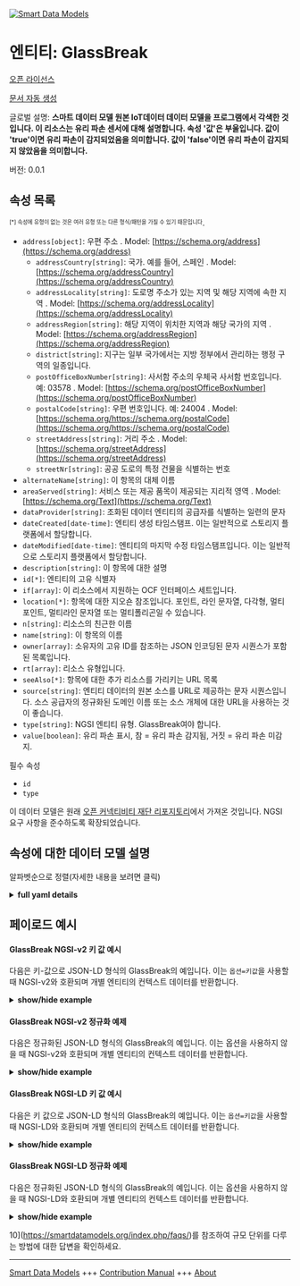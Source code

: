 <!-- 10-Header -->  
[![Smart Data Models](https://smartdatamodels.org/wp-content/uploads/2022/01/SmartDataModels_logo.png "Logo")](https://smartdatamodels.org)  
엔티티: GlassBreak  
===============<!-- /10-Header -->  
<!-- 15-License -->  
[오픈 라이선스](https://github.com/smart-data-models//dataModel.OCF/blob/master/GlassBreak/LICENSE.md)  
[문서 자동 생성](https://docs.google.com/presentation/d/e/2PACX-1vTs-Ng5dIAwkg91oTTUdt8ua7woBXhPnwavZ0FxgR8BsAI_Ek3C5q97Nd94HS8KhP-r_quD4H0fgyt3/pub?start=false&loop=false&delayms=3000#slide=id.gb715ace035_0_60)  
<!-- /15-License -->  
<!-- 20-Description -->  
글로벌 설명: **스마트 데이터 모델 원본 IoT데이터 데이터 모델을 프로그램에서 각색한 것입니다. 이 리소스는 유리 파손 센서에 대해 설명합니다. 속성 '값'은 부울입니다. 값이 'true'이면 유리 파손이 감지되었음을 의미합니다. 값이 'false'이면 유리 파손이 감지되지 않았음을 의미합니다.**  
버전: 0.0.1  
<!-- /20-Description -->  
<!-- 30-PropertiesList -->  

## 속성 목록  

<sup><sub>[*] 속성에 유형이 없는 것은 여러 유형 또는 다른 형식/패턴을 가질 수 있기 때문입니다</sub></sup>.  
- `address[object]`: 우편 주소  . Model: [https://schema.org/address](https://schema.org/address)	- `addressCountry[string]`: 국가. 예를 들어, 스페인  . Model: [https://schema.org/addressCountry](https://schema.org/addressCountry)  
	- `addressLocality[string]`: 도로명 주소가 있는 지역 및 해당 지역에 속한 지역  . Model: [https://schema.org/addressLocality](https://schema.org/addressLocality)  
	- `addressRegion[string]`: 해당 지역이 위치한 지역과 해당 국가의 지역  . Model: [https://schema.org/addressRegion](https://schema.org/addressRegion)  
	- `district[string]`: 지구는 일부 국가에서는 지방 정부에서 관리하는 행정 구역의 일종입니다.    
	- `postOfficeBoxNumber[string]`: 사서함 주소의 우체국 사서함 번호입니다. 예: 03578  . Model: [https://schema.org/postOfficeBoxNumber](https://schema.org/postOfficeBoxNumber)  
	- `postalCode[string]`: 우편 번호입니다. 예: 24004  . Model: [https://schema.org/https://schema.org/postalCode](https://schema.org/https://schema.org/postalCode)  
	- `streetAddress[string]`: 거리 주소  . Model: [https://schema.org/streetAddress](https://schema.org/streetAddress)  
	- `streetNr[string]`: 공공 도로의 특정 건물을 식별하는 번호    
- `alternateName[string]`: 이 항목의 대체 이름  - `areaServed[string]`: 서비스 또는 제공 품목이 제공되는 지리적 영역  . Model: [https://schema.org/Text](https://schema.org/Text)- `dataProvider[string]`: 조화된 데이터 엔티티의 공급자를 식별하는 일련의 문자  - `dateCreated[date-time]`: 엔티티 생성 타임스탬프. 이는 일반적으로 스토리지 플랫폼에서 할당합니다.  - `dateModified[date-time]`: 엔티티의 마지막 수정 타임스탬프입니다. 이는 일반적으로 스토리지 플랫폼에서 할당합니다.  - `description[string]`: 이 항목에 대한 설명  - `id[*]`: 엔티티의 고유 식별자  - `if[array]`: 이 리소스에서 지원하는 OCF 인터페이스 세트입니다.  - `location[*]`: 항목에 대한 지오숀 참조입니다. 포인트, 라인 문자열, 다각형, 멀티포인트, 멀티라인 문자열 또는 멀티폴리곤일 수 있습니다.  - `n[string]`: 리소스의 친근한 이름  - `name[string]`: 이 항목의 이름  - `owner[array]`: 소유자의 고유 ID를 참조하는 JSON 인코딩된 문자 시퀀스가 포함된 목록입니다.  - `rt[array]`: 리소스 유형입니다.  - `seeAlso[*]`: 항목에 대한 추가 리소스를 가리키는 URL 목록  - `source[string]`: 엔티티 데이터의 원본 소스를 URL로 제공하는 문자 시퀀스입니다. 소스 공급자의 정규화된 도메인 이름 또는 소스 개체에 대한 URL을 사용하는 것이 좋습니다.  - `type[string]`: NGSI 엔티티 유형. GlassBreak여야 합니다.  - `value[boolean]`: 유리 파손 표시, 참 = 유리 파손 감지됨, 거짓 = 유리 파손 미감지.  <!-- /30-PropertiesList -->  
<!-- 35-RequiredProperties -->  
필수 속성  
- `id`  - `type`  <!-- /35-RequiredProperties -->  
<!-- 40-RequiredProperties -->  
이 데이터 모델은 원래 [오픈 커넥티비티 재단 리포지토리](https://github.com/openconnectivityfoundation/IoTDataModels)에서 가져온 것입니다. NGSI 요구 사항을 준수하도록 확장되었습니다.  
<!-- /40-RequiredProperties -->  
<!-- 50-DataModelHeader -->  
## 속성에 대한 데이터 모델 설명  
알파벳순으로 정렬(자세한 내용을 보려면 클릭)  
<!-- /50-DataModelHeader -->  
<!-- 60-ModelYaml -->  
<details><summary><strong>full yaml details</strong></summary>    
```yaml  
GlassBreak:    
  description: Smart Data Models Program adaptation of the original IoTData data Models. This Resource describes a glass break sensor. The Property 'value' is a boolean. A value of 'true' means that glass break has been sensed. A value of 'false' means that glass break not been sensed.    
  properties:    
    address:    
      description: The mailing address    
      properties:    
        addressCountry:    
          description: 'The country. For example, Spain'    
          type: string    
          x-ngsi:    
            model: https://schema.org/addressCountry    
            type: Property    
        addressLocality:    
          description: 'The locality in which the street address is, and which is in the region'    
          type: string    
          x-ngsi:    
            model: https://schema.org/addressLocality    
            type: Property    
        addressRegion:    
          description: 'The region in which the locality is, and which is in the country'    
          type: string    
          x-ngsi:    
            model: https://schema.org/addressRegion    
            type: Property    
        district:    
          description: 'A district is a type of administrative division that, in some countries, is managed by the local government'    
          type: string    
          x-ngsi:    
            type: Property    
        postOfficeBoxNumber:    
          description: 'The post office box number for PO box addresses. For example, 03578'    
          type: string    
          x-ngsi:    
            model: https://schema.org/postOfficeBoxNumber    
            type: Property    
        postalCode:    
          description: 'The postal code. For example, 24004'    
          type: string    
          x-ngsi:    
            model: https://schema.org/https://schema.org/postalCode    
            type: Property    
        streetAddress:    
          description: The street address    
          type: string    
          x-ngsi:    
            model: https://schema.org/streetAddress    
            type: Property    
        streetNr:    
          description: Number identifying a specific property on a public street    
          type: string    
          x-ngsi:    
            type: Property    
      type: object    
      x-ngsi:    
        model: https://schema.org/address    
        type: Property    
    alternateName:    
      description: An alternative name for this item    
      type: string    
      x-ngsi:    
        type: Property    
    areaServed:    
      description: The geographic area where a service or offered item is provided    
      type: string    
      x-ngsi:    
        model: https://schema.org/Text    
        type: Property    
    dataProvider:    
      description: A sequence of characters identifying the provider of the harmonised data entity    
      type: string    
      x-ngsi:    
        type: Property    
    dateCreated:    
      description: Entity creation timestamp. This will usually be allocated by the storage platform    
      format: date-time    
      type: string    
      x-ngsi:    
        type: Property    
    dateModified:    
      description: Timestamp of the last modification of the entity. This will usually be allocated by the storage platform    
      format: date-time    
      type: string    
      x-ngsi:    
        type: Property    
    description:    
      description: A description of this item    
      type: string    
      x-ngsi:    
        type: Property    
    id:    
      anyOf:    
        - description: Identifier format of any NGSI entity    
          maxLength: 256    
          minLength: 1    
          pattern: ^[\w\-\.\{\}\$\+\*\[\]`|~^@!,:\\]+$    
          type: string    
          x-ngsi:    
            type: Property    
        - description: Identifier format of any NGSI entity    
          format: uri    
          type: string    
          x-ngsi:    
            type: Property    
      description: Unique identifier of the entity    
      x-ngsi:    
        type: Property    
    if:    
      description: The OCF Interface set supported by this Resource.    
      items:    
        enum:    
          - oic.if.s    
          - oic.if.baseline    
        type: string    
      minItems: 2    
      readOnly: true    
      type: array    
      uniqueItems: true    
      x-ngsi:    
        type: Property    
    location:    
      description: 'Geojson reference to the item. It can be Point, LineString, Polygon, MultiPoint, MultiLineString or MultiPolygon'    
      oneOf:    
        - description: Geojson reference to the item. Point    
          properties:    
            bbox:    
              items:    
                type: number    
              minItems: 4    
              type: array    
            coordinates:    
              items:    
                type: number    
              minItems: 2    
              type: array    
            type:    
              enum:    
                - Point    
              type: string    
          required:    
            - type    
            - coordinates    
          title: GeoJSON Point    
          type: object    
          x-ngsi:    
            type: GeoProperty    
        - description: Geojson reference to the item. LineString    
          properties:    
            bbox:    
              items:    
                type: number    
              minItems: 4    
              type: array    
            coordinates:    
              items:    
                items:    
                  type: number    
                minItems: 2    
                type: array    
              minItems: 2    
              type: array    
            type:    
              enum:    
                - LineString    
              type: string    
          required:    
            - type    
            - coordinates    
          title: GeoJSON LineString    
          type: object    
          x-ngsi:    
            type: GeoProperty    
        - description: Geojson reference to the item. Polygon    
          properties:    
            bbox:    
              items:    
                type: number    
              minItems: 4    
              type: array    
            coordinates:    
              items:    
                items:    
                  items:    
                    type: number    
                  minItems: 2    
                  type: array    
                minItems: 4    
                type: array    
              type: array    
            type:    
              enum:    
                - Polygon    
              type: string    
          required:    
            - type    
            - coordinates    
          title: GeoJSON Polygon    
          type: object    
          x-ngsi:    
            type: GeoProperty    
        - description: Geojson reference to the item. MultiPoint    
          properties:    
            bbox:    
              items:    
                type: number    
              minItems: 4    
              type: array    
            coordinates:    
              items:    
                items:    
                  type: number    
                minItems: 2    
                type: array    
              type: array    
            type:    
              enum:    
                - MultiPoint    
              type: string    
          required:    
            - type    
            - coordinates    
          title: GeoJSON MultiPoint    
          type: object    
          x-ngsi:    
            type: GeoProperty    
        - description: Geojson reference to the item. MultiLineString    
          properties:    
            bbox:    
              items:    
                type: number    
              minItems: 4    
              type: array    
            coordinates:    
              items:    
                items:    
                  items:    
                    type: number    
                  minItems: 2    
                  type: array    
                minItems: 2    
                type: array    
              type: array    
            type:    
              enum:    
                - MultiLineString    
              type: string    
          required:    
            - type    
            - coordinates    
          title: GeoJSON MultiLineString    
          type: object    
          x-ngsi:    
            type: GeoProperty    
        - description: Geojson reference to the item. MultiLineString    
          properties:    
            bbox:    
              items:    
                type: number    
              minItems: 4    
              type: array    
            coordinates:    
              items:    
                items:    
                  items:    
                    items:    
                      type: number    
                    minItems: 2    
                    type: array    
                  minItems: 4    
                  type: array    
                type: array    
              type: array    
            type:    
              enum:    
                - MultiPolygon    
              type: string    
          required:    
            - type    
            - coordinates    
          title: GeoJSON MultiPolygon    
          type: object    
          x-ngsi:    
            type: GeoProperty    
      x-ngsi:    
        type: GeoProperty    
    n:    
      description: Friendly name of the Resource    
      maxLength: 64    
      readOnly: true    
      type: string    
      x-ngsi:    
        type: Property    
    name:    
      description: The name of this item    
      type: string    
      x-ngsi:    
        type: Property    
    owner:    
      description: A List containing a JSON encoded sequence of characters referencing the unique Ids of the owner(s)    
      items:    
        anyOf:    
          - description: Identifier format of any NGSI entity    
            maxLength: 256    
            minLength: 1    
            pattern: ^[\w\-\.\{\}\$\+\*\[\]`|~^@!,:\\]+$    
            type: string    
            x-ngsi:    
              type: Property    
          - description: Identifier format of any NGSI entity    
            format: uri    
            type: string    
            x-ngsi:    
              type: Property    
        description: Unique identifier of the entity    
        x-ngsi:    
          type: Property    
      type: array    
      x-ngsi:    
        type: Property    
    rt:    
      description: The Resource Type.    
      items:    
        enum:    
          - oic.r.sensor.glassbreak    
        maxLength: 64    
        type: string    
      minItems: 1    
      readOnly: true    
      type: array    
      uniqueItems: true    
      x-ngsi:    
        type: Property    
    seeAlso:    
      description: list of uri pointing to additional resources about the item    
      oneOf:    
        - items:    
            format: uri    
            type: string    
          minItems: 1    
          type: array    
        - format: uri    
          type: string    
      x-ngsi:    
        type: Property    
    source:    
      description: 'A sequence of characters giving the original source of the entity data as a URL. Recommended to be the fully qualified domain name of the source provider, or the URL to the source object'    
      type: string    
      x-ngsi:    
        type: Property    
    type:    
      description: NGSI entity type. It has to be GlassBreak    
      enum:    
        - GlassBreak    
      type: string    
      x-ngsi:    
        type: Property    
    value:    
      description: 'The glassbreak indication, true = glass break sensed, false = glass break not sensed.'    
      readOnly: true    
      type: boolean    
      x-ngsi:    
        type: Property    
  required:    
    - id    
    - type    
  type: object    
  x-derived-from: https://github.com/OpenInterConnect/IoTDataModels/blob/master/GlassBreakResURI.swagger.json    
  x-disclaimer: 'Redistribution and use in source and binary forms, with or without modification, are permitted  provided that the license conditions are met. Copyleft (c) 2022 Contributors to Smart Data Models Program'    
  x-license-url: https://github.com/smart-data-models/dataModel.OCF/blob/master/GlassBreak/LICENSE.md    
  x-model-schema: https://smart-data-models.github.io/dataModel.IoTDataModels/GlassBreak/schema.json    
  x-model-tags: OCF    
  x-version: 0.0.1    
```  
</details>    
<!-- /60-ModelYaml -->  
<!-- 70-MiddleNotes -->  
<!-- /70-MiddleNotes -->  
<!-- 80-Examples -->  
## 페이로드 예시  
#### GlassBreak NGSI-v2 키 값 예시  
다음은 키-값으로 JSON-LD 형식의 GlassBreak의 예입니다. 이는 `옵션=키값`을 사용할 때 NGSI-v2와 호환되며 개별 엔티티의 컨텍스트 데이터를 반환합니다.  
<details><summary><strong>show/hide example</strong></summary>    
```json  
{  
    "id": "urn:ngsi-ld:GlassBreak:id:ITVG:10465267",  
    "dateCreated": "1976-09-25T15:44:38Z",  
    "dateModified": "1984-11-13T20:38:56Z",  
    "source": "Trip morning probably environmental spring his.",  
    "name": "Good war west way. Day when tend. Others better create reveal.",  
    "alternateName": "Into protect stuff rather thing. Play ",  
    "description": "Subject budget b",  
    "dataProvider": "Meeting difference still speak market instead. Close word nor describe chance carry. Attention hear tough professor.",  
    "owner": [  
        "urn:ngsi-ld:GlassBreak:items:TXNU:21334401",  
        "urn:ngsi-ld:GlassBreak:items:IANL:21085989"  
    ],  
    "seeAlso": [  
        "urn:ngsi-ld:GlassBreak:items:VGVC:09832274"  
    ],  
    "location": {  
        "type": "Point",  
        "coordinates": [  
            14.1631575,  
            -20.590702  
        ]  
    },  
    "address": {  
        "streetAddress": "Approach reduce that hand somebody Mr.",  
        "addressLocality": "Assume and green sometimes little both.",  
        "addressRegion": "Campaign any right class read pressure lot worker. Study amount increase option alone.",  
        "addressCountry": "Surface clear ahead technology.",  
        "postalCode": "Receive under kind identify yard. ",  
        "postOfficeBoxNumber": "Think easy mind inside start likely tell. Add character Congress speech manage marriage right. Almost though decade.",  
        "streetNr": "Produce send current staff air offer here ok. Carry reflect fly work. Among blood he attorney.",  
        "district": "Growth point leader so billion decade deep."  
    },  
    "areaServed": "Do so alone she property issue light effect.",  
    "rt": [  
        "oic.r.sensor.glassbreak"  
    ],  
    "value": true,  
    "n": "Rule family similar field indeed.",  
    "if": [  
        "oic.if.s",  
        "oic.if.baseline"  
    ],  
    "type": "GlassBreak"  
}  
```  
</details>  
#### GlassBreak NGSI-v2 정규화 예제  
다음은 정규화된 JSON-LD 형식의 GlassBreak의 예입니다. 이는 옵션을 사용하지 않을 때 NGSI-v2와 호환되며 개별 엔티티의 컨텍스트 데이터를 반환합니다.  
<details><summary><strong>show/hide example</strong></summary>    
```json  
{  
    "id": "urn:ngsi-ld:GlassBreak:id:ITVG:10465267",  
    "dateCreated": {  
        "type": "DateTime",  
        "value": "1976-09-25T15:44:38Z"  
    },  
    "dateModified": {  
        "type": "DateTime",  
        "value": "1984-11-13T20:38:56Z"  
    },  
    "source": {  
        "type": "Text",  
        "value": "Trip morning probably environmental spring his."  
    },  
    "name": {  
        "type": "Text",  
        "value": "Good war west way. Day when tend. Others better create reveal."  
    },  
    "alternateName": {  
        "type": "Text",  
        "value": "Into protect stuff rather thing. Play "  
    },  
    "description": {  
        "type": "Text",  
        "value": "Subject budget b"  
    },  
    "dataProvider": {  
        "type": "Text",  
        "value": "Meeting difference still speak market instead. Close word nor describe chance carry. Attention hear tough professor."  
    },  
    "owner": {  
        "type": "StructuredValue",  
        "value": [  
            "urn:ngsi-ld:GlassBreak:items:TXNU:21334401",  
            "urn:ngsi-ld:GlassBreak:items:IANL:21085989"  
        ]  
    },  
    "seeAlso": {  
        "type": "StructuredValue",  
        "value": [  
            "urn:ngsi-ld:GlassBreak:items:VGVC:09832274"  
        ]  
    },  
    "location": {  
        "type": "geo:json",  
        "value": {  
            "type": "Point",  
            "coordinates": [  
                14.1631575,  
                -20.590702  
            ]  
        }  
    },  
    "address": {  
        "type": "StructuredValue",  
        "value": {  
            "streetAddress": "Approach reduce that hand somebody Mr.",  
            "addressLocality": "Assume and green sometimes little both.",  
            "addressRegion": "Campaign any right class read pressure lot worker. Study amount increase option alone.",  
            "addressCountry": "Surface clear ahead technology.",  
            "postalCode": "Receive under kind identify yard. ",  
            "postOfficeBoxNumber": "Think easy mind inside start likely tell. Add character Congress speech manage marriage right. Almost though decade.",  
            "streetNr": "Produce send current staff air offer here ok. Carry reflect fly work. Among blood he attorney.",  
            "district": "Growth point leader so billion decade deep."  
        }  
    },  
    "areaServed": {  
        "type": "Text",  
        "value": "Do so alone she property issue light effect."  
    },  
    "rt": {  
        "type": "StructuredValue",  
        "value": [  
            "oic.r.sensor.glassbreak"  
        ]  
    },  
    "value": {  
        "type": "Boolean",  
        "value": true  
    },  
    "n": {  
        "type": "Text",  
        "value": "Rule family similar field indeed."  
    },  
    "if": {  
        "type": "StructuredValue",  
        "value": [  
            "oic.if.s",  
            "oic.if.baseline"  
        ]  
    },  
    "type": "GlassBreak"  
}  
```  
</details>  
#### GlassBreak NGSI-LD 키 값 예시  
다음은 키 값으로 JSON-LD 형식의 GlassBreak의 예입니다. 이는 `옵션=키값`을 사용할 때 NGSI-LD와 호환되며 개별 엔티티의 컨텍스트 데이터를 반환합니다.  
<details><summary><strong>show/hide example</strong></summary>    
```json  
{  
    "id": "urn:ngsi-ld:GlassBreak:id:ITVG:10465267",  
    "dateCreated": "1976-09-25T15:44:38Z",  
    "dateModified": "1984-11-13T20:38:56Z",  
    "source": "Trip morning probably environmental spring his.",  
    "name": "Good war west way. Day when tend. Others better create reveal.",  
    "alternateName": "Into protect stuff rather thing. Play ",  
    "description": "Subject budget b",  
    "dataProvider": "Meeting difference still speak market instead. Close word nor describe chance carry. Attention hear tough professor.",  
    "owner": [  
        "urn:ngsi-ld:GlassBreak:items:TXNU:21334401",  
        "urn:ngsi-ld:GlassBreak:items:IANL:21085989"  
    ],  
    "seeAlso": [  
        "urn:ngsi-ld:GlassBreak:items:VGVC:09832274"  
    ],  
    "location": {  
        "type": "Point",  
        "coordinates": [  
            14.1631575,  
            -20.590702  
        ]  
    },  
    "address": {  
        "streetAddress": "Approach reduce that hand somebody Mr.",  
        "addressLocality": "Assume and green sometimes little both.",  
        "addressRegion": "Campaign any right class read pressure lot worker. Study amount increase option alone.",  
        "addressCountry": "Surface clear ahead technology.",  
        "postalCode": "Receive under kind identify yard. ",  
        "postOfficeBoxNumber": "Think easy mind inside start likely tell. Add character Congress speech manage marriage right. Almost though decade.",  
        "streetNr": "Produce send current staff air offer here ok. Carry reflect fly work. Among blood he attorney.",  
        "district": "Growth point leader so billion decade deep."  
    },  
    "areaServed": "Do so alone she property issue light effect.",  
    "rt": [  
        "oic.r.sensor.glassbreak"  
    ],  
    "value": true,  
    "n": "Rule family similar field indeed.",  
    "if": [  
        "oic.if.s",  
        "oic.if.baseline"  
    ],  
    "type": "GlassBreak",  
    "@context": [  
        "https://smartdatamodels.org/context.jsonld"  
    ]  
}  
```  
</details>  
#### GlassBreak NGSI-LD 정규화 예제  
다음은 정규화된 JSON-LD 형식의 GlassBreak의 예입니다. 이는 옵션을 사용하지 않을 때 NGSI-LD와 호환되며 개별 엔티티의 컨텍스트 데이터를 반환합니다.  
<details><summary><strong>show/hide example</strong></summary>    
```json  
{  
    "id": "urn:ngsi-ld:GlassBreak:id:ITVG:10465267",  
    "dateCreated": {  
        "type": "Property",  
        "value": {  
            "@type": "DateTime",  
            "@value": "1976-09-25T15:44:38Z"  
        }  
    },  
    "dateModified": {  
        "type": "Property",  
        "value": {  
            "@type": "DateTime",  
            "@value": "1984-11-13T20:38:56Z"  
        }  
    },  
    "source": {  
        "type": "Property",  
        "value": "Trip morning probably environmental spring his."  
    },  
    "name": {  
        "type": "Property",  
        "value": "Good war west way. Day when tend. Others better create reveal."  
    },  
    "alternateName": {  
        "type": "Property",  
        "value": "Into protect stuff rather thing. Play "  
    },  
    "description": {  
        "type": "Property",  
        "value": "Subject budget b"  
    },  
    "dataProvider": {  
        "type": "Property",  
        "value": "Meeting difference still speak market instead. Close word nor describe chance carry. Attention hear tough professor."  
    },  
    "owner": {  
        "type": "Property",  
        "value": [  
            "urn:ngsi-ld:GlassBreak:items:TXNU:21334401",  
            "urn:ngsi-ld:GlassBreak:items:IANL:21085989"  
        ]  
    },  
    "seeAlso": {  
        "type": "Property",  
        "value": [  
            "urn:ngsi-ld:GlassBreak:items:VGVC:09832274"  
        ]  
    },  
    "location": {  
        "type": "GeoProperty",  
        "value": {  
            "type": "Point",  
            "coordinates": [  
                14.1631575,  
                -20.590702  
            ]  
        }  
    },  
    "address": {  
        "type": "Property",  
        "value": {  
            "streetAddress": "Approach reduce that hand somebody Mr.",  
            "addressLocality": "Assume and green sometimes little both.",  
            "addressRegion": "Campaign any right class read pressure lot worker. Study amount increase option alone.",  
            "addressCountry": "Surface clear ahead technology.",  
            "postalCode": "Receive under kind identify yard. ",  
            "postOfficeBoxNumber": "Think easy mind inside start likely tell. Add character Congress speech manage marriage right. Almost though decade.",  
            "streetNr": "Produce send current staff air offer here ok. Carry reflect fly work. Among blood he attorney.",  
            "district": "Growth point leader so billion decade deep."  
        }  
    },  
    "areaServed": {  
        "type": "Property",  
        "value": "Do so alone she property issue light effect."  
    },  
    "rt": {  
        "type": "Property",  
        "value": [  
            "oic.r.sensor.glassbreak"  
        ]  
    },  
    "value": {  
        "type": "Property",  
        "value": true  
    },  
    "n": {  
        "type": "Property",  
        "value": "Rule family similar field indeed."  
    },  
    "if": {  
        "type": "Property",  
        "value": [  
            "oic.if.s",  
            "oic.if.baseline"  
        ]  
    },  
    "type": "GlassBreak",  
    "@context": [  
        "https://smartdatamodels.org/context.jsonld"  
    ]  
}  
```  
</details><!-- /80-Examples -->  
<!-- 90-FooterNotes -->  
<!-- /90-FooterNotes -->  
<!-- 95-Units -->  
10](https://smartdatamodels.org/index.php/faqs/)를 참조하여 규모 단위를 다루는 방법에 대한 답변을 확인하세요.  
<!-- /95-Units -->  
<!-- 97-LastFooter -->  
---  
[Smart Data Models](https://smartdatamodels.org) +++ [Contribution Manual](https://bit.ly/contribution_manual) +++ [About](https://bit.ly/Introduction_SDM)<!-- /97-LastFooter -->  
